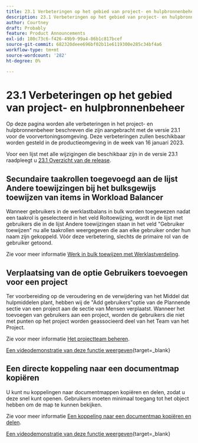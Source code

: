```yaml
---
title: 23.1 Verbeteringen op het gebied van project- en hulpbronnenbeheer
description: 23.1 Verbeteringen op het gebied van project- en hulpbronnenbeheer
author: Courtney
draft: Probably
feature: Product Announcements
exl-id: 180c73c6-f426-49b9-99a4-86b1c817bcef
source-git-commit: 682320deee696bf02b11e6119300e285c34bf4a6
workflow-type: tm+mt
source-wordcount: '282'
ht-degree: 0%

---
```


# 23.1 Verbeteringen op het gebied van project- en hulpbronnenbeheer

Op deze pagina worden alle verbeteringen in het project- en hulpbronnenbeheer beschreven die zijn aangebracht met de versie 23.1 voor de voorvertoningsomgeving. Deze verbeteringen zullen beschikbaar worden gesteld in de productieomgeving in de week van 16 januari 2023.

Voor een lijst met alle wijzigingen die beschikbaar zijn in de versie 23.1 raadpleegt u [23.1 Overzicht van de release](/help/quicksilver/product-announcements/product-releases/23.1-release-activity/23-1-release-overview.md).

## Secundaire taakrollen toegevoegd aan de lijst Andere toewijzingen bij het bulksgewijs toewijzen van items in Workload Balancer

Wanneer gebruikers in de werklastbalans in bulk worden toegewezen nadat een taakrol is geselecteerd in het veld Roltoewijzing, wordt in de lijst met gebruikers die in de lijst Andere toewijzingen staan in het veld &quot;Gebruiker toewijzen&quot; nu alle taakrollen weergegeven die aan elke gebruiker onder hun naam zijn gekoppeld. Vóór deze verbetering, slechts de primaire rol van de gebruiker getoond.

Zie voor meer informatie [Werk in bulk toewijzen met Werklastverdeling](/help/quicksilver/resource-mgmt/workload-balancer/assign-work-in-workload-balancer-in-bulk.md).

## Verplaatsing van de optie Gebruikers toevoegen voor een project

Ter voorbereiding op de veroudering en de verwijdering van het Middel dat hulpmiddelen plant, hebben wij de &quot;Add gebruikers&quot;optie van de Plannende sectie van een project aan de sectie van Mensen verplaatst. Wanneer het toevoegen van gebruikers aan een project, worden de gebruikers die niet met punten op het project worden geassocieerd deel van het Team van het Project.

Zie voor meer informatie [Het projectteam beheren](/help/quicksilver/manage-work/projects/planning-a-project/manage-project-team.md).

[Een videodemonstratie van deze functie weergeven](https://video.tv.adobe.com/v/3412443/){target=_blank}

## Een directe koppeling naar een documentmap kopiëren

U kunt nu koppelingen naar documentmappen kopiëren en delen, zodat u deze snel kunt openen. Gebruikers moeten minimaal toegang tot het object hebben om de map te kunnen bekijken.

Zie voor meer informatie [Een koppeling naar een documentmap kopiëren en delen](/help/quicksilver/documents/managing-documents/copy-a-doc-folder-url.md).

[Een videodemonstratie van deze functie weergeven](https://video.tv.adobe.com/v/3412385/){target=_blank}
